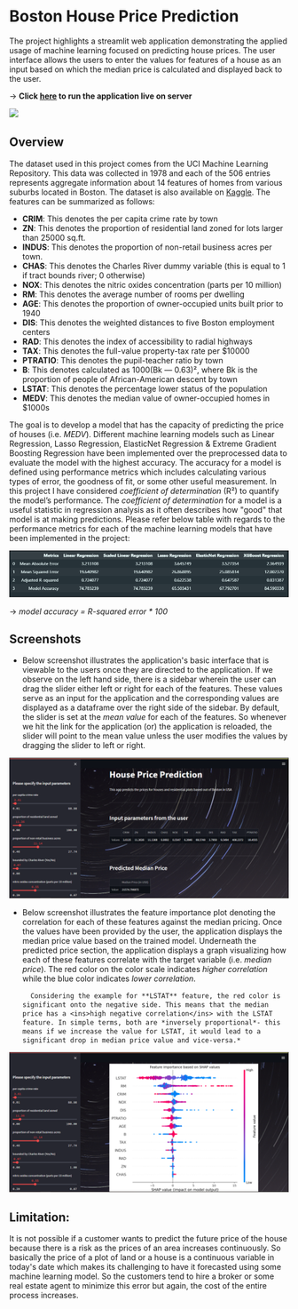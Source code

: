 # Boston House Price Prediction
The project highlights a streamlit web application demonstrating the applied usage of machine learning focused on predicting house prices. The user interface allows the users to enter the values for features of a house as an input based on which the median price is calculated and displayed back to the user.

-> **Click [here](https://blink-house-price-predictor.herokuapp.com/) to run the application live on server**

<img src = ".\Images\image_4.jpg">

## Overview
The dataset used in this project comes from the UCI Machine Learning Repository. This data was collected in 1978 and each of the 506 entries represents aggregate information about 14 features of homes from various suburbs located in Boston. The dataset is also available on [Kaggle](https://www.kaggle.com/datasets/jamieleech/boston-housing-dataset). The features can be summarized as follows:
- **CRIM**: This denotes the per capita crime rate by town
- **ZN**: This denotes the proportion of residential land zoned for lots larger than 25000 sq.ft.
- **INDUS**: This denotes the proportion of non-retail business acres per town.
- **CHAS**: This denotes the Charles River dummy variable (this is equal to 1 if tract bounds river; 0 otherwise)
- **NOX**: This denotes the nitric oxides concentration (parts per 10 million)
- **RM**: This denotes the average number of rooms per dwelling
- **AGE**: This denotes the proportion of owner-occupied units built prior to 1940
- **DIS**: This denotes the weighted distances to five Boston employment centers
- **RAD**: This denotes the index of accessibility to radial highways
- **TAX**: This denotes the full-value property-tax rate per $10000
- **PTRATIO**: This denotes the pupil-teacher ratio by town
- **B**: This denotes calculated as 1000(Bk — 0.63)², where Bk is the proportion of people of African-American descent by town
- **LSTAT**: This denotes the percentage lower status of the population
- **MEDV**: This denotes the median value of owner-occupied homes in $1000s

The goal is to develop a model that has the capacity of predicting the price of houses (i.e. *MEDV*). Different machine learning models such as Linear Regression, Lasso Regression, ElasticNet Regression & Extreme Gradient Boosting Regression have been implemented over the preprocessed data to evaluate the model with the highest accuracy. The accuracy for a model is defined using performance metrics which includes calculating various types of error, the goodness of fit, or some other useful measurement. In this project I have considered *coefficient of determination* (R²) to quantify the model’s performance. The *coefficient of determination* for a model is a useful statistic in regression analysis as it often describes how "good" that model is at making predictions. Please refer below table with regards to the performance metrics for each of the machine learning models that have been implemented in the project:

<img src = ".\Images\screenshot_3.PNG">

-> *model accuracy = R-squared error * 100*

## Screenshots

- Below screenshot illustrates the application's basic interface that is viewable to the users once they are directed to the application. If we observe on the left hand side, there is a sidebar wherein the user can drag the slider either left or right for each of the features. These values serve as an input for the application and the corresponding values are displayed as a dataframe over the right side of the sidebar. By default, the slider is set at the *mean value* for each of the features. So whenever we hit the link for the application (or) the application is reloaded, the slider will point to the mean value unless the user modifies the values by dragging the slider to left or right.

<img src = ".\Images\screenshot_1.PNG">

- Below screenshot illustrates the feature importance plot denoting the correlation for each of these features against the median pricing. Once the values have been provided by the user, the application displays the median price value based on the trained model. Underneath the predicted price section, the application displays a graph visualizing how each of these features correlate with the target variable (i.e. *median price*). The red color on the color scale indicates *higher correlation* while the blue color indicates *lower correlation*.

        Considering the example for **LSTAT** feature, the red color is significant onto the negative side. This means that the median price has a <ins>high negative correlation</ins> with the LSTAT feature. In simple terms, both are *inversely proportional*- this means if we increase the value for LSTAT, it would lead to a significant drop in median price value and vice-versa.*

<img src = ".\Images\screenshot_2.PNG">

## Limitation:
It is not possible if a customer wants to predict the future price of the house because there is a risk as the prices of an area increases continuously. So basically the price of a plot of land or a house is a continuous variable in today's date which makes its challenging to have it forecasted using some machine learning model. So the customers tend to hire a broker or some real estate agent to minimize this error but again, the cost of the entire process increases.